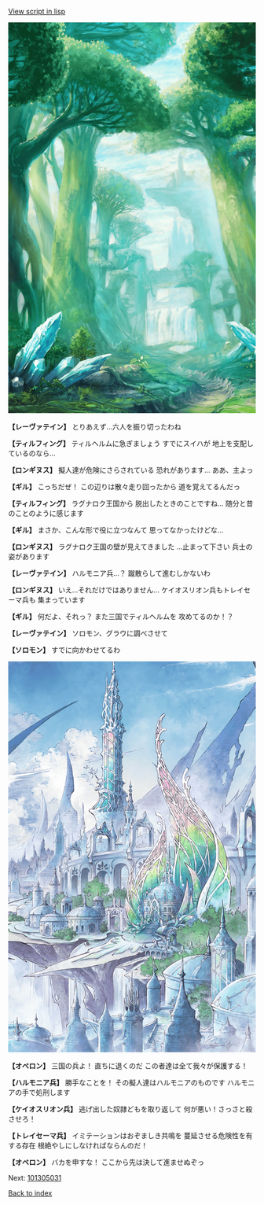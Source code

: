 [View script in lisp](../scripts/101305023.txt)

![forest.png](../images/backgrounds/forest.png)

**【レーヴァテイン】**
とりあえず…六人を振り切ったわね

**【ティルフィング】**
ティルヘルムに急ぎましょう
すでにスイハが
地上を支配しているのなら…

**【ロンギヌス】**
擬人達が危険にさらされている
恐れがあります…
ああ、主よっ

**【ギル】**
こっちだぜ！
この辺りは散々走り回ったから
道を覚えてるんだっ

**【ティルフィング】**
ラグナロク王国から
脱出したときのことですね…
随分と昔のことのように感じます

**【ギル】**
まさか、こんな形で役に立つなんて
思ってなかったけどな…

**【ロンギヌス】**
ラグナロク王国の壁が見えてきました
…止まって下さい
兵士の姿があります

**【レーヴァテイン】**
ハルモニア兵…？
蹴散らして進むしかないわ

**【ロンギヌス】**
いえ…それだけではありません…
ケイオスリオン兵もトレイセーマ兵も
集まっています

**【ギル】**
何だよ、それっ？
また三国でティルヘルムを
攻めてるのか！？

**【レーヴァテイン】**
ソロモン、グラウに調べさせて

**【ソロモン】**
すでに向かわせてるわ

![fairy_world.png](../images/backgrounds/fairy_world.png)

**【オベロン】**
三国の兵よ！
直ちに退くのだ
この者達は全て我々が保護する！

**【ハルモニア兵】**
勝手なことを！
その擬人達はハルモニアのものです
ハルモニアの手で処刑します

**【ケイオスリオン兵】**
逃げ出した奴隷どもを取り返して
何が悪い！さっさと殺させろ！

**【トレイセーマ兵】**
イミテーションはおぞましき共鳴を
蔓延させる危険性を有する存在
根絶やしにしなければならんのだ！

**【オベロン】**
バカを申すな！
ここから先は決して進ませぬぞっ

Next: [101305031](101305031.md)

[Back to index](index.md)
